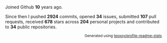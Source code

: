 Joined Github **10** years ago.

Since then I pushed **2924** commits, opened **34** issues, submitted **107** pull requests, received **678** stars across **204** personal projects and contributed to **34** public repositories.

<p align="right"><sub>Generated using <a href="https://github.com/marketplace/actions/profile-readme-stats">teoxoy/profile-readme-stats</a></sub></p>

